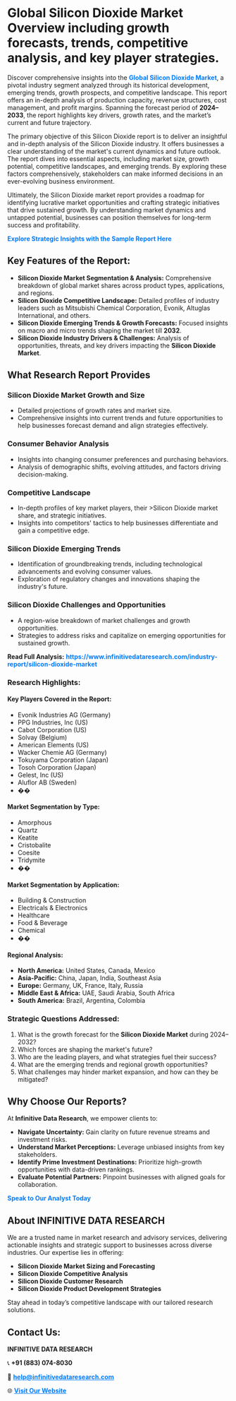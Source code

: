 <h1>Global Silicon Dioxide Market Overview including growth forecasts, trends, competitive analysis, and key player strategies.</h1>
<p>
Discover comprehensive insights into the 
<a href="https://www.infinitivedataresearch.com/industry-report/silicon-dioxide-market" rel="dofollow" style="color: #007BFF; text-decoration: none;"><strong>Global Silicon Dioxide Market</strong></a>, a pivotal industry segment analyzed through its historical development, emerging trends, growth prospects, and competitive landscape. This report offers an in-depth analysis of production capacity, revenue structures, cost management, and profit margins. Spanning the forecast period of <strong>2024–2033</strong>, the report highlights key drivers, growth rates, and the market’s current and future trajectory.
</p>
<p>
The primary objective of this Silicon Dioxide report is to deliver an insightful and in-depth analysis of the Silicon Dioxide industry. It offers businesses a clear understanding of the market's current dynamics and future outlook. The report dives into essential aspects, including market size, growth potential, competitive landscapes, and emerging trends. By exploring these factors comprehensively, stakeholders can make informed decisions in an ever-evolving business environment.
</p>
<p>
Ultimately, the Silicon Dioxide market report provides a roadmap for identifying lucrative market opportunities and crafting strategic initiatives that drive sustained growth. By understanding market dynamics and untapped potential, businesses can position themselves for long-term success and profitability.
</p>
<p>
<a href="https://www.infinitivedataresearch.com/request-sample/reportId=104699" style="color: #007BFF; text-decoration: none;"><strong>Explore Strategic Insights with the Sample Report Here</strong></a>
</p>

<h2>Key Features of the Report:</h2>
<ul>
<li><strong>Silicon Dioxide Market Segmentation & Analysis:</strong> Comprehensive breakdown of global market shares across product types, applications, and regions.</li>
<li><strong>Silicon Dioxide Competitive Landscape:</strong> Detailed profiles of industry leaders such as Mitsubishi Chemical Corporation, Evonik, Altuglas International, and others.</li>
<li><strong>Silicon Dioxide Emerging Trends & Growth Forecasts:</strong> Focused insights on macro and micro trends shaping the market till <strong>2032</strong>.</li>
<li><strong>Silicon Dioxide Industry Drivers & Challenges:</strong> Analysis of opportunities, threats, and key drivers impacting the <strong>Silicon Dioxide Market</strong>.</li>
</ul>

<h2>What Research Report Provides</h2>
<h3>Silicon Dioxide Market Growth and Size</h3>
<ul>
<li>Detailed projections of growth rates and market size.</li>
<li>Comprehensive insights into current trends and future opportunities to help businesses forecast demand and align strategies effectively.</li>
</ul>

<h3>Consumer Behavior Analysis</h3>
<ul>
<li>Insights into changing consumer preferences and purchasing behaviors.</li>
<li>Analysis of demographic shifts, evolving attitudes, and factors driving decision-making.</li>
</ul>

<h3>Competitive Landscape</h3>
<ul>
<li>In-depth profiles of key market players, their >Silicon Dioxide market share, and strategic initiatives.</li>
<li>Insights into competitors' tactics to help businesses differentiate and gain a competitive edge.</li>
</ul>

<h3>Silicon Dioxide Emerging Trends</h3>
<ul>
<li>Identification of groundbreaking trends, including technological advancements and evolving consumer values.</li>
<li>Exploration of regulatory changes and innovations shaping the industry's future.</li>
</ul>

<h3>Silicon Dioxide Challenges and Opportunities</h3>
<ul>
<li>A region-wise breakdown of market challenges and growth opportunities.</li>
<li>Strategies to address risks and capitalize on emerging opportunities for sustained growth.</li>
</ul>
<p><strong>Read Full Analysis:</strong> <a href="https://www.infinitivedataresearch.com/industry-report/silicon-dioxide-market" rel="dofollow" style="color: #007BFF; text-decoration: none;"><strong>https://www.infinitivedataresearch.com/industry-report/silicon-dioxide-market</strong></a></p>
<h3>Research Highlights:</h3>
<h4>Key Players Covered in the Report:</h4>
<ul><li>Evonik Industries AG (Germany)</li><li>PPG Industries, Inc (US)</li><li>Cabot Corporation (US)</li><li>Solvay (Belgium)</li><li>American Elements (US)</li><li>Wacker Chemie AG (Germany)</li><li>Tokuyama Corporation (Japan)</li><li>Tosoh Corporation (Japan)</li><li>Gelest, Inc (US)</li><li>Aluflor AB (Sweden)</li><li>��</li></ul>
<h4>Market Segmentation by Type:</h4>
<ul><li>Amorphous</li><li>Quartz</li><li>Keatite</li><li>Cristobalite</li><li>Coesite</li><li>Tridymite</li><li>��</li></ul>
<h4>Market Segmentation by Application:</h4>
<ul><li>Building &amp; Construction</li><li>Electricals &amp; Electronics</li><li>Healthcare</li><li>Food &amp; Beverage</li><li>Chemical</li><li>��</li></ul>

<h4>Regional Analysis:</h4>
<ul>
<li><strong>North America:</strong> United States, Canada, Mexico</li>
<li><strong>Asia-Pacific:</strong> China, Japan, India, Southeast Asia</li>
<li><strong>Europe:</strong> Germany, UK, France, Italy, Russia</li>
<li><strong>Middle East & Africa:</strong> UAE, Saudi Arabia, South Africa</li>
<li><strong>South America:</strong> Brazil, Argentina, Colombia</li>
</ul>

<h3>Strategic Questions Addressed:</h3>
<ol>
<li>What is the growth forecast for the <strong>Silicon Dioxide Market</strong> during 2024–2032?</li>
<li>Which forces are shaping the market's future?</li>
<li>Who are the leading players, and what strategies fuel their success?</li>
<li>What are the emerging trends and regional growth opportunities?</li>
<li>What challenges may hinder market expansion, and how can they be mitigated?</li>
</ol>

<h2>Why Choose Our Reports?</h2>
<p>At <strong>Infinitive Data Research</strong>, we empower clients to:</p>
<ul>
<li><strong>Navigate Uncertainty:</strong> Gain clarity on future revenue streams and investment risks.</li>
<li><strong>Understand Market Perceptions:</strong> Leverage unbiased insights from key stakeholders.</li>
<li><strong>Identify Prime Investment Destinations:</strong> Prioritize high-growth opportunities with data-driven rankings.</li>
<li><strong>Evaluate Potential Partners:</strong> Pinpoint businesses with aligned goals for collaboration.</li>
</ul>
<p><a href="https://www.infinitivedataresearch.com/industry-report/silicon-dioxide-market" rel="dofollow" style="color: #007BFF; text-decoration: none;"><strong>Speak to Our Analyst Today</strong></a></p>

<h2>About INFINITIVE DATA RESEARCH</h2>
<p>We are a trusted name in market research and advisory services, delivering actionable insights and strategic support to businesses across diverse industries. Our expertise lies in offering:</p>
<ul>
<li><strong>Silicon Dioxide Market Sizing and Forecasting</strong></li>
<li><strong>Silicon Dioxide Competitive Analysis</strong></li>
<li><strong>Silicon Dioxide Customer Research</strong></li>
<li><strong>Silicon Dioxide Product Development Strategies</strong></li>
</ul>
<p>Stay ahead in today’s competitive landscape with our tailored research solutions.</p>

<h2>Contact Us:</h2>
<p><strong>INFINITIVE DATA RESEARCH</strong></p>
<p>📞 <strong>+91 (883) 074-8030</strong></p>
<p>📧 <strong><a href="mailto:help@infinitivedataresearch.com" style="color: #007BFF;">help@infinitivedataresearch.com</a></strong></p>
<p>🌐 <strong><a href="https://www.infinitivedataresearch.com" rel="dofollow" style="color: #007BFF;">Visit Our Website</a></strong></p>